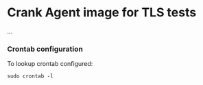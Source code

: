 # Crank Agent image for TLS tests

...

### Crontab configuration

To lookup crontab configured:
```
sudo crontab -l
```


